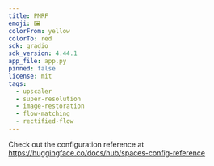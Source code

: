 ```yaml
---
title: PMRF
emoji: 🖼️
colorFrom: yellow
colorTo: red
sdk: gradio
sdk_version: 4.44.1
app_file: app.py
pinned: false
license: mit
tags:
  - upscaler
  - super-resolution
  - image-restoration
  - flow-matching
  - rectified-flow
---
```


Check out the configuration reference at https://huggingface.co/docs/hub/spaces-config-reference
